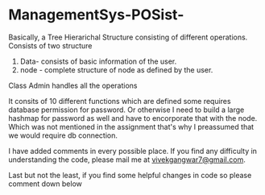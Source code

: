 # ManagementSys-POSist-
Basically, a Tree Hierarichal Structure consisting of different operations.
Consists of two structure
1. Data- consists of basic information of the user.
2. node - complete structure of node as defined by the user.

Class Admin handles all the operations

It consits of 10 different functions which are defined some requires database permission for password. Or otherwise I need to build a large hashmap for password as well and have to encorporate that with the node. Which was not mentioned in the assignment that's why I preassumed that we would require db connection.

I have added comments in every possible place. If you find any difficulty in understanding the code, please mail me at vivekgangwar7@gmail.com.

Last but not the least, if you find some helpful changes in code so please comment down below
